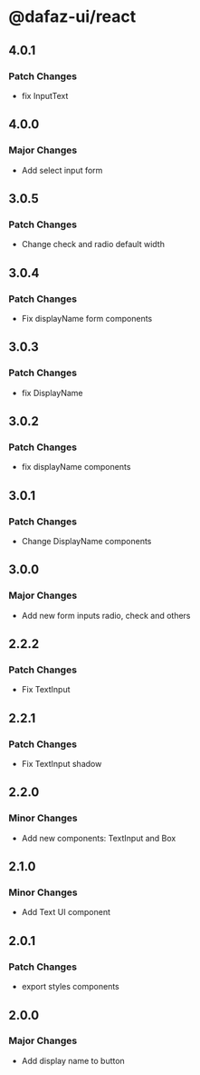 # @dafaz-ui/react

## 4.0.1

### Patch Changes

- fix InputText

## 4.0.0

### Major Changes

- Add select input form

## 3.0.5

### Patch Changes

- Change check and radio default width

## 3.0.4

### Patch Changes

- Fix displayName form components

## 3.0.3

### Patch Changes

- fix DisplayName

## 3.0.2

### Patch Changes

- fix displayName components

## 3.0.1

### Patch Changes

- Change DisplayName components

## 3.0.0

### Major Changes

- Add new form inputs radio, check and others

## 2.2.2

### Patch Changes

- Fix TextInput

## 2.2.1

### Patch Changes

- Fix TextInput shadow

## 2.2.0

### Minor Changes

- Add new components: TextInput and Box

## 2.1.0

### Minor Changes

- Add Text UI component

## 2.0.1

### Patch Changes

- export styles components

## 2.0.0

### Major Changes

- Add display name to button
